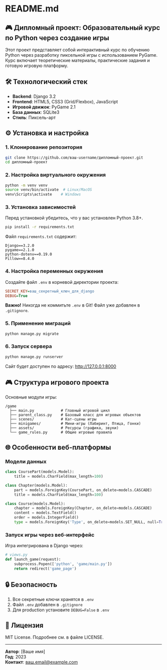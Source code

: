 # README.md

## 🎮 Дипломный проект: Образовательный курс по Python через создание игры

Этот проект представляет собой интерактивный курс по обучению Python через разработку пиксельной игры с использованием PyGame. Курс включает теоретические материалы, практические задания и готовую игровую платформу.

## 🛠 Технологический стек

- **Backend**: Django 3.2
- **Frontend**: HTML5, CSS3 (Grid/Flexbox), JavaScript
- **Игровой движок**: PyGame 2.1
- **База данных**: SQLite3
- **Стиль**: Пиксель-арт

## ⚙️ Установка и настройка

### 1. Клонирование репозитория
```bash
git clone https://github.com/ваш-username/дипломный-проект.git
cd дипломный-проект
```

### 2. Настройка виртуального окружения
```bash
python -m venv venv
source venv/bin/activate  # Linux/MacOS
venv\Scripts\activate    # Windows
```

### 3. Установка зависимостей
Перед установкой убедитесь, что у вас установлен Python 3.8+.

```bash
pip install -r requirements.txt
```

Файл `requirements.txt` содержит:
```
Django==3.2.0
pygame==2.1.0
python-dotenv==0.19.0
Pillow==8.4.0
```

### 4. Настройка переменных окружения
Создайте файл `.env` в корневой директории проекта:

```ini
SECRET_KEY=ваш_секретный_ключ_для_django
DEBUG=True
```

**Важно!** Никогда не коммитьте `.env` в Git! Файл уже добавлен в `.gitignore`.

### 5. Применение миграций
```bash
python manage.py migrate
```

### 6. Запуск сервера
```bash
python manage.py runserver
```

Сайт будет доступен по адресу: http://127.0.0.1:8000

## 🎮 Структура игрового проекта

Основные модули игры:
```
/game
  ├── main.py            # Главный игровой цикл
  ├── parent_class.py    # Базовый класс для игровых объектов
  ├── scenes/            # Кат-сцены игры
  ├── minigames/         # Мини-игры (Лабиринт, Птица, Гонки)
  ├── assets/            # Ресурсы (графика, звуки)
  └── game_rules.py      # Общие игровые правила
```

## 🌐 Особенности веб-платформы

### Модели данных
```python
class CoursePart(models.Model):
    title = models.CharField(max_length=100)

class Chapter(models.Model):
    part = models.ForeignKey(CoursePart, on_delete=models.CASCADE)
    title = models.CharField(max_length=100)

class Course(models.Model):
    chapter = models.ForeignKey(Chapter, on_delete=models.CASCADE)
    content = models.TextField()
    order = models.IntegerField()
    type = models.ForeignKey('Type', on_delete=models.SET_NULL, null=True)
```

### Запуск игры через веб-интерфейс
Игра интегрирована в Django через:
```python
# views.py
def launch_game(request):
    subprocess.Popen(['python', 'game/main.py'])
    return redirect('game_page')
```

## 🔒 Безопасность

1. Все секретные ключи хранятся в `.env`
2. Файл `.env` добавлен в `.gitignore`
3. Для production установите `DEBUG=False` в `.env`

## 📝 Лицензия

MIT License. Подробнее см. в файле LICENSE.

---

**Автор**: [Ваше имя]  
**Год**: 2023  
**Контакт**: ваш.email@example.com
